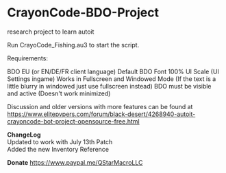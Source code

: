 # CrayonCode-BDO-Project
research project to learn autoit

Run CrayoCode_Fishing.au3 to start the script.

Requirements:

BDO EU (or EN/DE/FR client language)
Default BDO Font
100% UI Scale (UI Settings ingame)
Works in Fullscreen and Windowed Mode (If the text is a little blurry in windowed just use fullscreen instead)
BDO must be visible and active (Doesn't work minimized)


Discussion and older versions with more features can be found at https://www.elitepvpers.com/forum/black-desert/4268940-autoit-crayoncode-bot-project-opensource-free.html  

**ChangeLog**  
Updated to work with July 13th Patch  
Added the new Inventory Reference

**Donate**
https://www.paypal.me/QStarMacroLLC
